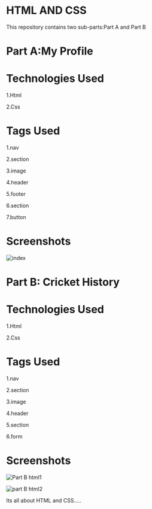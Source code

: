 # HTML AND CSS
This repository contains two sub-parts:Part A and Part B
# Part A:My Profile
# Technologies Used
1.Html

2.Css

# Tags Used
1.nav

2.section

3.image

4.header

5.footer

6.section

7.button

# Screenshots

![index](https://github.com/Shreyas-4510/HTML/assets/159771169/55f85824-46a6-4617-a46e-8d8eceb7d24e)

# Part B: Cricket History

# Technologies Used
1.Html

2.Css

# Tags Used
1.nav

2.section

3.image

4.header

5.section

6.form

# Screenshots

![Part B html1](https://github.com/Shreyas-4510/test-repo/assets/159771169/8000f447-1d66-425d-babb-a7d9eeda9a21)

![part B html2](https://github.com/Shreyas-4510/test-repo/assets/159771169/c973fd99-9e52-42b3-bf88-71a67c3af36d)

Its all about HTML and CSS.....

